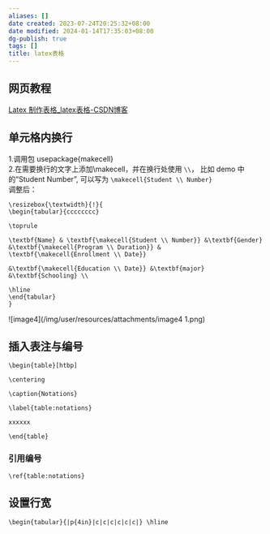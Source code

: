 ```yaml
---
aliases: []
date created: 2023-07-24T20:25:32+08:00
date modified: 2024-01-14T17:35:03+08:00
dg-publish: true
tags: []
title: latex表格
---
```


## 网页教程
[Latex 制作表格_latex表格-CSDN博客](https://blog.csdn.net/TH_guan/article/details/124878398)
## 单元格内换行
1.调用包 usepackage{makecell}  
2.在需要换行的文字上添加\makecell，并在换行处使用 `\\`， 比如 demo 中的“Student Number”, 可以写为 `\makecell{Student \\ Number} `  
调整后：  
```
\resizebox{\textwidth}{!}{  
\begin{tabular}{cccccccc}

\toprule

\textbf{Name} & \textbf{\makecell{Student \\ Number}} &\textbf{Gender} &\textbf{\makecell{Program \\ Duration}} & \textbf{\makecell{Enrollment \\ Date}}

&\textbf{\makecell{Education \\ Date}} &\textbf{major} &\textbf{Schooling} \\

\hline  
\end{tabular}  
}  
```
![image4](/img/user/resources/attachments/image4 1.png)
## 插入表注与编号
```
\begin{table}[htbp]

\centering

\caption{Notations}

\label{table:notations}

xxxxxx

\end{table}
```
### 引用编号
`\ref{table:notations}`
## 设置行宽
`\begin{tabular}{|p{4in}|c|c|c|c|c|c|} \hline`